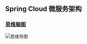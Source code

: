 ## Spring Cloud 微服务架构

### [思维脑图](https://www.processon.com/view/link/5c3ec3cce4b0641c83ddee05)

![思维导图](https://www.laiyy.top/images/spring-cloud/spring-cloud.png)